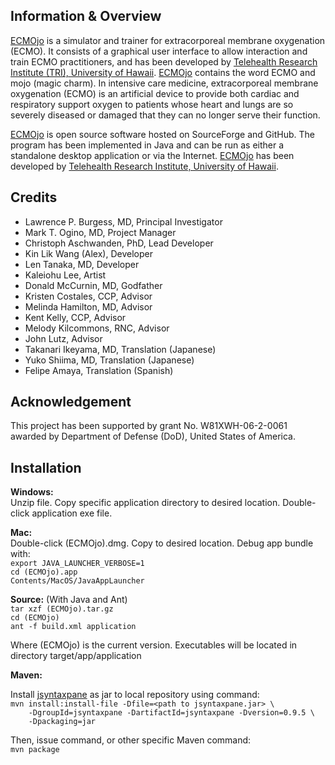 Information & Overview
----------------------

[ECMOjo][ecmojo] is a simulator and trainer for extracorporeal membrane
oxygenation (ECMO). It consists of a graphical user interface to allow
interaction and train ECMO practitioners, and has been developed by [Telehealth
Research Institute (TRI), University of Hawaii][tri]. [ECMOjo][ecmojo] contains
the word ECMO and mojo (magic charm). In intensive care medicine,
extracorporeal membrane oxygenation (ECMO) is an artificial device to provide
both cardiac and respiratory support oxygen to patients whose heart and lungs
are so severely diseased or damaged that they can no longer serve their
function.

[ECMOjo][ecmojo] is open source software hosted on SourceForge and GitHub. The
program has been implemented in Java and can be run as either a standalone
desktop application or via the Internet. [ECMOjo][ecmojo] has been developed by
[Telehealth Research Institute, University of Hawaii][tri].


Credits
-------

* Lawrence P. Burgess, MD, Principal Investigator
* Mark T. Ogino, MD, Project Manager
* Christoph Aschwanden, PhD, Lead Developer
* Kin Lik Wang (Alex), Developer
* Len Tanaka, MD, Developer
* Kaleiohu Lee, Artist
* Donald McCurnin, MD, Godfather
* Kristen Costales, CCP, Advisor
* Melinda Hamilton, MD, Advisor
* Kent Kelly, CCP, Advisor
* Melody Kilcommons, RNC, Advisor
* John Lutz, Advisor
* Takanari Ikeyama, MD, Translation (Japanese)
* Yuko Shiima, MD, Translation (Japanese)
* Felipe Amaya, Translation (Spanish)


Acknowledgement
---------------

This project has been supported by grant No. W81XWH-06-2-0061 awarded by
Department of Defense (DoD), United States of America.


Installation
------------

**Windows:**  
  Unzip file. Copy specific application directory to desired location. Double-click application exe file.

**Mac:**  
  Double-click (ECMOjo).dmg. Copy to desired location. Debug app bundle with:  
    `export JAVA_LAUNCHER_VERBOSE=1`  
    `cd (ECMOjo).app`  
    `Contents/MacOS/JavaAppLauncher`  

**Source:** (With Java and Ant)  
    `tar xzf (ECMOjo).tar.gz`  
    `cd (ECMOjo)`  
    `ant -f build.xml application`  

Where (ECMOjo) is the current version. Executables will be located in directory target/app/application


**Maven:**

Install [jsyntaxpane][jsp] as jar to local repository using command:  
    `mvn install:install-file -Dfile=<path to jsyntaxpane.jar> \`  
    `    -DgroupId=jsyntaxpane -DartifactId=jsyntaxpane -Dversion=0.9.5 \`  
    `    -Dpackaging=jar`  

Then, issue command, or other specific Maven command:  
    `mvn package`

[ecmojo]: http://ecmojo.sourceforge.net
[tri]: http://www.tri.jabsom.hawaii.edu
[jsp]: http://code.google.com/p/jsyntaxpane
